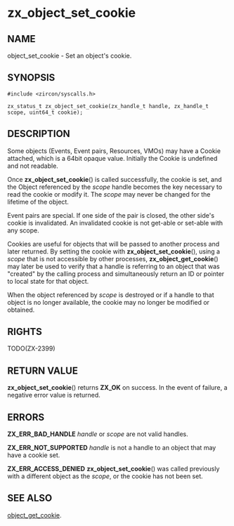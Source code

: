 # zx_object_set_cookie

## NAME

object_set_cookie - Set an object's cookie.

## SYNOPSIS

```
#include <zircon/syscalls.h>

zx_status_t zx_object_set_cookie(zx_handle_t handle, zx_handle_t scope, uint64_t cookie);

```

## DESCRIPTION
Some objects (Events, Event pairs, Resources, VMOs) may have a Cookie attached,
which is a 64bit opaque value.  Initially the Cookie is undefined and not
readable.

Once **zx_object_set_cookie**() is called successfully, the cookie is set,
and the Object referenced by the *scope* handle becomes the key necessary
to read the cookie or modify it.  The *scope* may never be changed for the
lifetime of the object.

Event pairs are special.  If one side of the pair is closed, the other side's
cookie is invalidated. An invalidated cookie is not get-able or set-able with any scope.

Cookies are useful for objects that will be passed to another process and
later returned.  By setting the cookie with **zx_object_set_cookie**(),
using a *scope* that is not accessible by other processes, **zx_object_get_cookie**()
may later be used to verify that a handle is referring to an object that was
"created" by the calling process and simultaneously return an ID or pointer
to local state for that object.

When the object referenced by *scope* is destroyed or if a handle to that object
is no longer available, the cookie may no longer be modified or obtained.


## RIGHTS

TODO(ZX-2399)

## RETURN VALUE

**zx_object_set_cookie**() returns **ZX_OK** on success.  In the event of failure,
a negative error value is returned.


## ERRORS

**ZX_ERR_BAD_HANDLE**  *handle* or *scope* are not valid handles.

**ZX_ERR_NOT_SUPPORTED**  *handle* is not a handle to an object that may have a cookie set.

**ZX_ERR_ACCESS_DENIED**  **zx_object_set_cookie**() was called previously with a different
object as the *scope*, or the cookie has not been set.


## SEE ALSO

[object_get_cookie](object_get_cookie.md).
